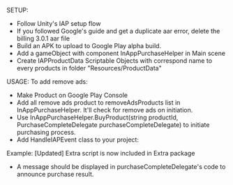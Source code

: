 SETUP:
- Follow Unity's IAP setup flow
- If you followed Google's guide and get a duplicate aar error, delete the billing 3.0.1 aar file
- Build an APK to upload to Google Play alpha build.
- Add a gameObject with component InAppPurchaseHelper in Main scene
- Create IAPProductData Scriptable Objects with correspond name to every products in folder "Resources/ProductData"

USAGE:
To add remove ads:
- Make Product on Google Play Console
- Add all remove ads product to removeAdsProducts list in InAppPurchaseHelper. It'll check for remove ads on initiation.
- Use InAppPurchaseHelper.BuyProduct(string productId, PurchaseCompleteDelegate purchaseCompleteDelegate) to initiate purchasing process.
- Add HandleIAPEvent class to your project:

Example: [Updated] Extra script is now included in Extra package

- A message should be displayed in purchaseCompleteDelegate's code to announce purchase result.

